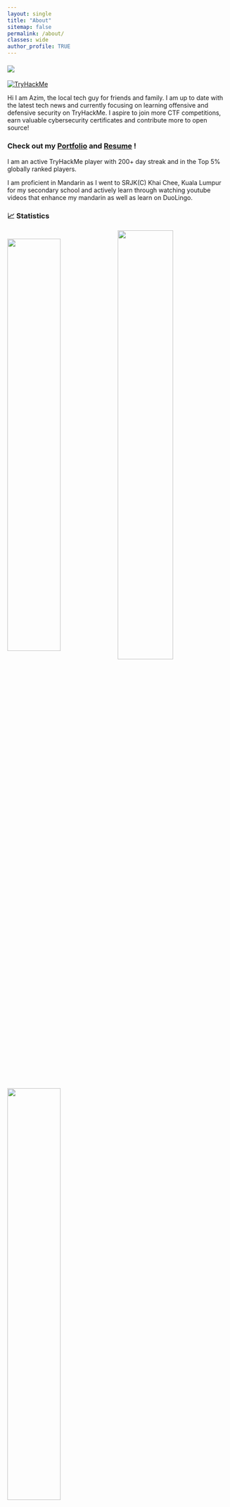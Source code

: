 ```yaml
---
layout: single
title: "About"
sitemap: false
permalink: /about/
classes: wide
author_profile: TRUE
---
```


<h4><img src="https://img.shields.io/badge/-TryHackMe-%23212C42?style=for-the-badge&logo=tryhackme&logoColor=white"></h4>
<a title="TryHackMe Profile" href="https://tryhackme.com/p/AmirulAzim">
<img src="https://tryhackme-badges.s3.amazonaws.com/AmirulAzim.png" alt="TryHackMe"></a>

Hi I am Azim, the local tech guy for friends and family. I am up to date with the latest tech news and currently focusing on learning offensive and defensive security on TryHackMe. I aspire to join more CTF competitions, earn valuable cybersecurity certificates and contribute more to open source! 

### Check out my [Portfolio](/portfolio) and [Resume](/cv) !

I am an active TryHackMe player with 200+ day streak and in the Top 5% globally ranked players.

I am proficient in Mandarin as I went to SRJK(C) Khai Chee, Kuala Lumpur for my secondary school and actively learn through watching youtube videos that enhance my mandarin as well as learn on DuoLingo.

### 📈 Statistics
<div>
<img align="center" width="49%" src="https://github-readme-stats.vercel.app/api?username=sovayle&theme=chartreuse-dark&show_icons=true&hide_border=true&include_all_commits=true&count_private=true" />
<img align="center" width="50%" src="https://github-readme-streak-stats.herokuapp.com/?user=sovayle&theme=chartreuse-dark&hide_border=true&include_all_commits=true&count_private=true" />
<img align="center" width="49%" src="https://github-readme-stats.vercel.app/api/top-langs?username=sovayle&theme=chartreuse-dark&show_icons=true&hide_border=true&include_all_commits=true&count_private=true&locale=en&layout=compact" />
</div>
















